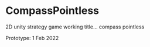 # CompassPointless
2D unity strategy game working title... compass pointless

Prototype: 1 Feb 2022
